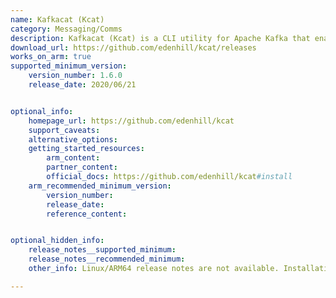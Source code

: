 ```yaml
---
name: Kafkacat (Kcat)
category: Messaging/Comms
description: Kafkacat (Kcat) is a CLI utility for Apache Kafka that enables users to publish, retrieve, and inspect messages from Kafka topics. It's designed for easy interaction with Kafka clusters for testing and monitoring.
download_url: https://github.com/edenhill/kcat/releases
works_on_arm: true
supported_minimum_version:
    version_number: 1.6.0
    release_date: 2020/06/21


optional_info:
    homepage_url: https://github.com/edenhill/kcat
    support_caveats:
    alternative_options:
    getting_started_resources:
        arm_content:
        partner_content:
        official_docs: https://github.com/edenhill/kcat#install
    arm_recommended_minimum_version:
        version_number:
        release_date:
        reference_content:


optional_hidden_info:
    release_notes__supported_minimum:
    release_notes__recommended_minimum:
    other_info: Linux/ARM64 release notes are not available. Installation and testing were performed using the provided tar files. Additionally, kafkacat was installed via 'apt-get install kafkacat', and it was found that version 1.6.0 is the minimum supported version for Linux on ARM64.

---
```

